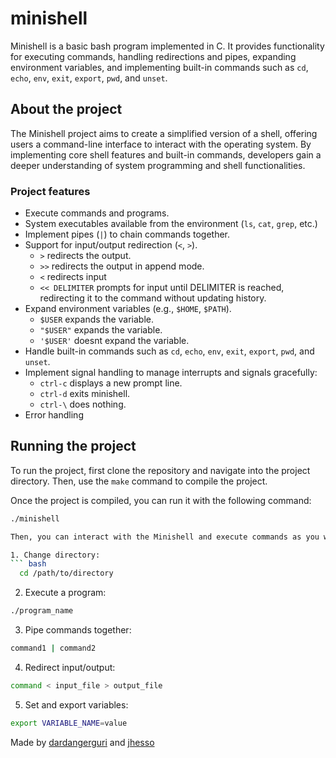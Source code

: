# minishell

Minishell is a basic bash program implemented in C. It provides functionality for executing commands, handling redirections and pipes, expanding environment variables, and implementing built-in commands such as `cd`, `echo`, `env`, `exit`, `export`, `pwd`, and `unset`.

## About the project

The Minishell project aims to create a simplified version of a shell, offering users a command-line interface to interact with the operating system. By implementing core shell features and built-in commands, developers gain a deeper understanding of system programming and shell functionalities.

### Project features

- Execute commands and programs.
- System executables available from the environment (`ls`, `cat`, `grep`, etc.)
- Implement pipes (`|`) to chain commands together.
- Support for input/output redirection (`<`, `>`).
    - `>` redirects the output.
    - `>>` redirects the output in append mode.
    - `<` redirects input
    - `<< DELIMITER` prompts for input until DELIMITER is reached, redirecting it to the command without updating history.
- Expand environment variables (e.g., `$HOME`, `$PATH`).
    - `$USER` expands the variable.
    - `"$USER"` expands the variable.
    - `'$USER'` doesnt expand the variable.
- Handle built-in commands such as `cd`, `echo`, `env`, `exit`, `export`, `pwd`, and `unset`.
- Implement signal handling to manage interrupts and signals gracefully:
    - `ctrl-c` displays a new prompt line.
    - `ctrl-d` exits minishell.
    - `ctrl-\` does nothing. 
- Error handling
  
## Running the project

To run the project, first clone the repository and navigate into the project directory. Then, use the `make` command to compile the project.

Once the project is compiled, you can run it with the following command:

```bash
./minishell

Then, you can interact with the Minishell and execute commands as you would in a standard shell. Some examples below:

1. Change directory:
``` bash
  cd /path/to/directory
```

2. Execute a program:
``` bash
./program_name
```

3. Pipe commands together:
``` bash
command1 | command2
```

4. Redirect input/output:
``` bash
command < input_file > output_file
```

5. Set and export variables:
``` bash
export VARIABLE_NAME=value
```

Made by [dardangerguri](https://github.com/dardangerguri) and [jhesso](https://github.com/jhesso) 
